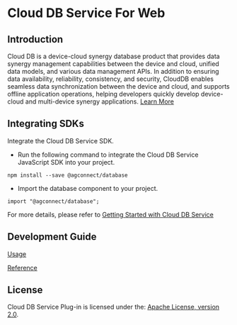 # Cloud DB Service For Web

## Introduction

Cloud DB is a device-cloud synergy database product that provides data synergy management capabilities between the device and cloud, unified data models, and various data management APIs. In addition to ensuring data availability, reliability, consistency, and security, CloudDB enables seamless data synchronization between the device and cloud, and supports offline application operations, helping developers quickly develop device-cloud and multi-device synergy applications.
[Learn More](https://developer.huawei.com/consumer/en/doc/development/AppGallery-connect-Guides/agc-clouddb-introduction)

## Integrating SDKs

Integrate the Cloud DB Service SDK.
- Run the following command to integrate the Cloud DB Service JavaScript SDK into your project.
```
npm install --save @agconnect/database
```

- Import the database component to your project.
```
import "@agconnect/database";
```

For more details, please refer to 
[Getting Started with Cloud DB Service](https://developer.huawei.com/consumer/cn/doc/development/AppGallery-connect-Guides/agc-clouddb-get-started-web)

## Development Guide

[Usage](https://developer.huawei.com/consumer/cn/doc/development/AppGallery-connect-Guides/agc-clouddb-get-started-web)

[Reference](https://developer.huawei.com/consumer/cn/doc/development/AppGallery-connect-References/clouddb-web-overview)

##  License
   Cloud DB Service Plug-in is licensed under the: [Apache License, version 2.0](http://www.apache.org/licenses/LICENSE-2.0).  